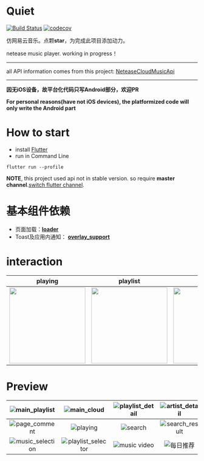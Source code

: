 # Quiet 
[![Build Status](https://travis-ci.com/boyan01/flutter-netease-music.svg?branch=master)](https://travis-ci.com/boyan01/flutter-netease-music)
[![codecov](https://codecov.io/gh/boyan01/flutter-netease-music/branch/master/graph/badge.svg)](https://codecov.io/gh/boyan01/flutter-netease-music)

仿网易云音乐。点颗**star**，为完成此项目添加动力。

netease music player. working in progress！

---

all API information comes from this project: [NeteaseCloudMusicApi](https://github.com/Binaryify/NeteaseCloudMusicApi) 

---

**因无iOS设备，故平台化代码只写Android部分，欢迎PR**

**For personal reasons(have not iOS devices), the platformized code will only write the Android part**


# How to start

 * install [Flutter](https://flutter.io/docs/get-started/install)
 * run in Command Line
 ```
 flutter run --profile
 ```

**NOTE**, this project used api not in stable version. so require **master channel**.[switch flutter channel](https://flutter.dev/docs/development/tools/sdk/upgrading#switching-flutter-channels).

# 基本组件依赖

* 页面加载：[**loader**](https://github.com/boyan01/loader)
* Toast及应用内通知： [**overlay_support**](https://github.com/boyan01/overlay_support)

# interaction
| playing | playlist  | ios |
|------|------|------|
|<img src="./_preview/playing_Interaction.gif" width="200">| <img src="https://boyan01.github.io/quiet/interation_playlist.gif" width="200"> |   <img src="https://boyan01.github.io/quiet/ios_playlist_detail.jpg" width="200"> |


# Preview

| ![main_playlist](https://boyan01.github.io/quiet/main_playlist.png) |        ![main_cloud](./_preview/main_cloud.jpg)        | ![playlist_detail](https://boyan01.github.io/quiet/playlist_detail.png) |        ![artist_detail](./_preview/artist_detail.jpg)        |
| :----------------------------------------------------------: | :----------------------------------------------------: | :----------------------------------------------------------: | :----------------------------------------------------------: |
|         ![page_comment](./_preview/page_comment.jpg)         |           ![playing](./_preview/playing.jpg)           |               ![search](./_preview/search.jpg)               |        ![search_result](./_preview/search_result.jpg)        |
|      ![music_selection](./_preview/music_selection.jpg)      | ![playlist_selector](./_preview/playlist_selector.jpg) | ![music video](https://boyan01.github.io/quiet/music_video.png) | ![每日推荐](https://boyan01.github.io/quiet/daily_playlist.png) |


